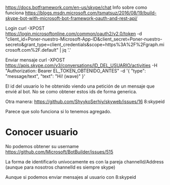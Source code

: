 https://docs.botframework.com/en-us/skype/chat
Info sobre como funciona
https://blogs.msdn.microsoft.com/tsmatsuz/2016/08/19/build-skype-bot-with-microsoft-bot-framework-oauth-and-rest-api/


Login
curl -XPOST https://login.microsoftonline.com/common/oauth2/v2.0/token -d "client_id=Poner-nuestro-Microsoft-App-ID&client_secret=Poner-nuestro-secreto&grant_type=client_credentials&scope=https%3A%2F%2Fgraph.microsoft.com%2F.default" | jq '.'



Enviar mensaje
curl -XPOST https://apis.skype.com/v3/conversations/ID_DEL_USUARIO/activities -H "Authorization: Bearer EL_TOKEN_OBTENIDO_ANTES" -d '{
"type": "message/text",
"text": "Hi! (wave)"
}'

El id del usuario lo he obtenido viendo una petición de un mensaje que envié al bot.
No se como obtener estos ids de forma generica.

Otra manera:
https://github.com/ShyykoSerhiy/skyweb/issues/16
8:skypeid

Parece que solo funciona si lo tenemos agregado.


# Conocer usuario
No podemos obtener su username https://github.com/Microsoft/BotBuilder/issues/515

La forma de identificarlo unívocamente es con la pareja channelId/Address (aunque para nosotros channelId es siempre skype)

Aunque si podemos enviar mensajes al usuario con 8:skypeid
